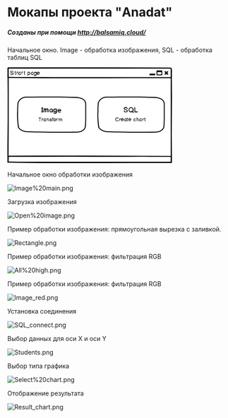 
# Мокапы проекта "Anadat"


##### Созданы при помощи http://balsamiq.cloud/

Начальное окно. Image - обработка изображения, SQL - обработка таблиц SQL

![Main.png](https://github.com/Anastasiyabordak/Anadat/blob/master/Mockups/Pictures/Main.png)

Начальное окно обработки изображения

![Image%20main.png](attachment:Image%20main.png)

Загрузка изображения

![Open%20image.png](attachment:Open%20image.png)

Пример обработки изображения: прямоугольная вырезка с заливкой.

![Rectangle.png](attachment:Rectangle.png)

Пример обработки изображения: фильтрация RGB

![All%20high.png](attachment:All%20high.png)

Пример обработки изображения: фильтрация RGB

![Image_red.png](attachment:Image_red.png)

Установка соединения

![SQL_connect.png](attachment:SQL_connect.png)

Выбор данных для оси X и оси Y

![Students.png](attachment:Students.png)

Выбор типа графика

![Select%20chart.png](attachment:Select%20chart.png)

Отображение результата

![Result_chart.png](attachment:Result_chart.png)
